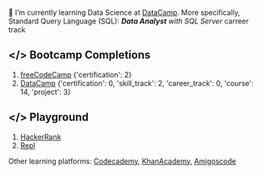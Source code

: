 🌱 I’m currently learning Data Science at [DataCamp](https://www.datacamp.com/). More specifically, Standard Query Language (SQL): ***Data Analyst** with SQL Server* carreer track

## </> Bootcamp Completions

1. [freeCodeCamp](https://freecodecamp.org/DonBaron) {'certification': 2}
2. [DataCamp](https://datacamp.com/profile/bharindrakamanditya) {'certification': 0, 'skill_track': 2, 'career_track': 0, 'course': 14, 'project': 3}

## </> Playground

1. [HackerRank](https://www.hackerrank.com/DonBaron)
2. [Repl](https://replit.com/@DonBaron)

Other learning platforms:
[Codecademy](https://www.codecademy.com/profiles/DonBaron),
[KhanAcademy](http://www.khanacademy.org/profile/DonBaron),
[Amigoscode](https://amigoscode.com/)

<!--
**barondra/barondra** is a ✨ _special_ ✨ repository because its `README.md` (this file) appears on your GitHub profile.

Here are some ideas to get you started:

- 🔭 I’m currently working on ...

- 👯 I’m looking to collaborate on ...
- 🤔 I’m looking for help with ...
- 💬 Ask me about ...

- 
-->
